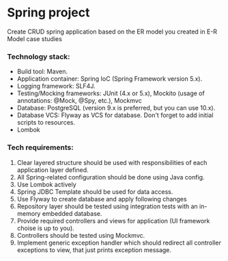 # Spring project
Create CRUD spring application based on the ER model you created in E-R Model case studies 

### Technology stack:

* Build tool: Maven.
* Application container: Spring IoC (Spring Framework version 5.x).
* Logging framework: SLF4J.
* Testing/Mocking frameworks: JUnit (4.x or 5.x), Mockito (usage of annotations: @Mock, @Spy, etc.), Mockmvc
* Database: PostgreSQL (version 9.x is preferred, but you can use 10.x).
* Database VCS: Flyway as VCS for database. Don't forget to add initial scripts to resources.
* Lombok
### Tech requirements:

1. Clear layered structure should be used with responsibilities of each application layer defined.
2. All Spring-related configuration should be done using Java config.
3. Use Lombok actively
4. Spring JDBC Template should be used for data access. 
5. Use Flyway to create database and apply following changes
6. Repository layer should be tested using integration tests with an in-memory embedded database.
7. Provide required controllers and views for application (UI framework choise is up to you).
8. Controllers should be tested using Mockmvc.
9. Implement generic exception handler which should redirect all controller exceptions to view, that just prints exception message.
